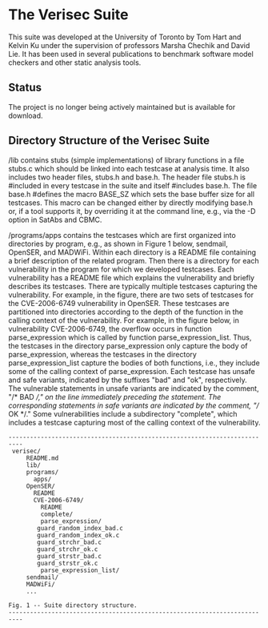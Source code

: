 # The Verisec Suite

This suite was developed at the University of Toronto by Tom Hart and Kelvin Ku under the supervision of professors Marsha Chechik and David Lie. It has been used in several publications to benchmark software model checkers and other static analysis tools.

## Status

The project is no longer being actively maintained but is available for download.

## Directory Structure of the Verisec Suite

/lib contains stubs (simple implementations) of library functions in a file
stubs.c which should be linked into each testcase at analysis time.  It also
includes two header files, stubs.h and base.h.  The header file stubs.h is
#included in every testcase in the suite and itself #includes base.h.  The file
base.h #defines the macro BASE_SZ which sets the base buffer size for all
testcases.  This macro can be changed either by directly modifying base.h or, if
a tool supports it, by overriding it at the command line, e.g., via the -D
option in SatAbs and CBMC.

/programs/apps contains the testcases which are first organized into
directories by program, e.g., as shown in Figure 1 below, sendmail, OpenSER,
and MADWiFi.  Within each directory is a README file containing a brief
description of the related program.  Then there is a directory for each
vulnerability in the program for which we developed testcases.  Each
vulnerability has a README file which explains the vulnerability and briefly
describes its testcases.  There are typically multiple testcases capturing the
vulnerability.  For example, in the figure, there are two sets of testcases for
the CVE-2006-6749 vulnerability in OpenSER.  These testcases are partitioned
into directories according to the depth of the function in the calling context
of the vulnerability.  For example, in the figure below, in vulnerability
CVE-2006-6749, the overflow occurs in function parse_expression which is called
by function parse_expression_list.  Thus, the testcases in the directory
parse_expression only capture the body of parse_expression, whereas the
testcases in the directory parse_expression_list capture the bodies of both
functions, i.e., they include some of the calling context of parse_expression.
Each testcase has unsafe and safe variants, indicated by the suffixes "bad" and
"ok", respectively.  The vulnerable statements in unsafe variants are indicated
by the comment, "/* BAD */," on the line immediately preceding the statement.
The corresponding statements in safe variants are indicated by the comment, "/*
OK */."  Some vulnerabilities include a subdirectory "complete", which includes
a testcase capturing most of the calling context of the vulnerability. 

```
--------------------------------------------------------------------------
 verisec/
     README.md
     lib/
     programs/
       apps/
	 OpenSER/
	   README
	   CVE-2006-6749/
	     README
	     complete/
	     parse_expression/
		guard_random_index_bad.c
		guard_random_index_ok.c
		guard_strchr_bad.c
		guard_strchr_ok.c
		guard_strstr_bad.c
		guard_strstr_ok.c
	     parse_expression_list/
	 sendmail/
	 MADWiFi/
	 ...

Fig. 1 -- Suite directory structure.
--------------------------------------------------------------------------
```
